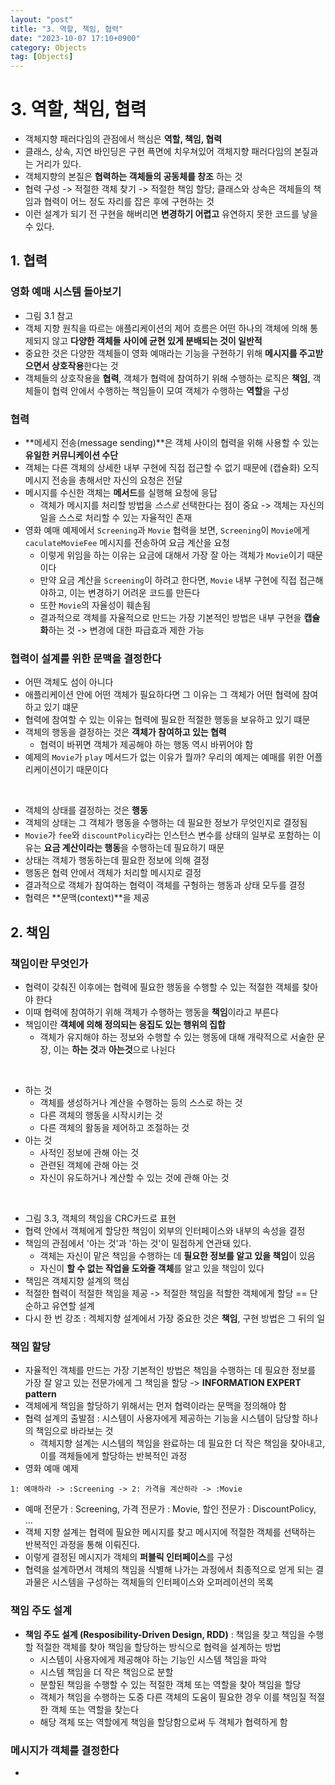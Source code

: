 ```yaml
---
layout: "post"
title: "3. 역할, 책임, 협력"
date: "2023-10-07 17:10+0900"
category: Objects
tag: [Objects]
---
```


# 3. 역할, 책임, 협력

- 객체지향 패러다임의 관점에서 핵심은 **역할, 책임, 협력**
- 클래스, 상속, 지연 바인딩은 구현 픅면에 치우쳐있어 객체지향 패러다임의 본질과는 거리가 있다.
- 객체지향의 본질은 **협력하는 객체들의 공동체를 창조** 하는 것
- 협력 구성 -> 적절한 객체 찾기 -> 적절한 책임 할당; 클래스와 상속은 객체들의 책임과 협력이 어느 정도 자리를 잡은 후에 구현하는 것
- 이런 설계가 되기 전 구현을 해버리면 **변경하기 어렵고** 유연하지 못한 코드를 낳을 수 있다.

## 1. 협력

### 영화 예매 시스템 돌아보기

- 그림 3.1 참고
- 객체 지향 원칙을 따르는 애플리케이션의 제어 흐름은 어떤 하나의 객체에 의해 통제되지 않고 **다양한 객체들 사이에 균현 있게 분배되는 것이 일반적**
- 중요한 것은 다양한 객체들이 영화 예매라는 기능을 구현하기 위해 **메시지를 주고받으면서 상호작용**한다는 것
- 객체들의 상호작용을 **협력**, 객체가 협력에 참여하기 위해 수행하는 로직은 **책임**, 객체들이 협력 안에서 수행하는 책임들이 모여 객체가 수행하는 **역할**을 구성

### 협력

- **메세지 전송(message sending)**은 객체 사이의 협력을 위해 사용할 수 있는 **유일한 커뮤니케이션 수단**
- 객체는 다른 객체의 상세한 내부 구현에 직접 접근할 수 없기 때문에 (캡슐화) 오직 메시지 전송을 총해서만 자신의 요청은 전달
- 메시지를 수신한 객체는 **메서드**를 실행해 요청에 응답
  - 객체가 메시지를 처리할 방법을 *스스로* 선택한다는 점이 중요 -> 객체는 자신의 일을 스스로 처리할 수 있는 자율적인 존재
- 영화 예매 예제에서 `Screening`과 `Movie` 협력을 보면, `Screening`이 `Movie`에게 `caculateMovieFee` 메시지를 전송하여 요금 계산을 요청
  - 이렇게 위임을 하는 이유는 요금에 대해서 가장 잘 아는 객체가 `Movie`이기 때문이다
  - 만약 요금 계산을 `Screening`이 하려고 한다면, `Movie` 내부 구현에 직접 접근해야하고, 이는 변경하기 어려운 코드를 만든다
  - 또한 `Movie`의 자율성이 훼손됨
  - 결과적으로 객체를 자율적으로 만드는 가장 기본적인 방법은 내부 구현을 **캡슐화**하는 것 -> 변경에 대한 파급효과 제한 가능

### 협력이 설계를 위한 문맥을 결정한다

- 어떤 객체도 섬이 아니다
- 애플리케이션 안에 어떤 객체가 필요하다면 그 이유는 그 객체가 어떤 협력에 참여하고 있기 떄문
- 협력에 참여할 수 있는 이유는 협력에 필요한 적절한 행동을 보유하고 있기 떄문
- 객체의 행동을 결정하는 것은 **객체가 참여하고 있는 협력**
  - 협력이 바뀌면 객체가 제공해야 하는 행동 역시 바뀌어야 함
- 예제의 `Movie`가 `play` 메서드가 없는 이유가 뭘까? 우리의 예제는 예매를 위한 어플리케이션이기 때문이다

<br>

- 객체의 상태를 결정하는 것은 **행동**
- 객체의 상태는 그 객체가 행동을 수행하는 데 필요한 정보가 무엇인지로 결정됨
- `Movie`가 `fee`와 `discountPolicy`라는 인스턴스 변수를 상태의 일부로 포함하는 이유는 **요금 계산이라는 행동**을 수행하는데 필요하기 때문
- 상태는 객체가 행동하는데 필요한 정보에 의해 결정
- 행동은 협력 안에서 객체가 처리할 메시지로 결정
- 결과적으로 객체가 참여하는 협력이 객체를 구헝하는 행동과 상태 모두를 결정
- 협력은 **문맥(context)**을 제공

## 2. 책임

### 책임이란 무엇인가

- 협력이 갖춰진 이후에는 협력에 필요한 행동을 수행할 수 있는 적절한 객체를 찾아야 한다
- 이때 협력에 참여하기 위해 객체가 수행하는 행동을 **책임**이라고 부른다
- 책임이란 **객체에 의해 정의되는 응집도 있는 행위의 집합**
  - 객체가 유지해야 하는 정보와 수행할 수 있는 행동에 대해 개략적으로 서술한 문장, 이는 **하는 것**과 **아는것**으로 나뉜다

<br>

- 하는 것
  - 객체를 생성하거나 계산을 수행하는 등의 스스로 하는 것
  - 다른 객체의 행동을 시작시키는 것
  - 다른 객체의 활동을 제어하고 조절하는 것
- 아는 것
  - 사적인 정보에 관해 아는 것
  - 관련된 객체에 관해 아는 것
  - 자신이 유도하거나 계산할 수 있는 것에 관해 아는 것

<br>

- 그림 3.3, 객체의 책임을 CRC카드로 표현
- 협력 안에서 객체에게 할당한 책임이 외부의 인터페이스와 내부의 속성을 결정
- 책임의 관점에서 '아는 것'과 '하는 것'이 밀접하게 연관돼 있다.
  - 객체는 자신이 맡은 책임을 수행하는 데 **필요한 정보를 알고 있을 책임**이 있음
  - 자신이 **할 수 없는 작업을 도와줄 객체**를 알고 있을 책임이 있다
- 책임은 객체지향 설계의 핵심
- 적절한 협력이 적절한 책임을 제공 -> 적절한 책임을 적할한 객체에게 할당 == 단순하고 유연할 설계
- 다시 한 번 강조 : 겍체지향 설계에서 가장 중요한 것은 **책임**, 구현 방법은 그 뒤의 일

### 책임 할당

- 자율적인 객체를 만드는 가장 기본적인 방법은 책임을 수행하는 데 필요한 정보를 가장 잘 알고 있는 전문가에게 그 책임을 할당 -> **INFORMATION EXPERT pattern**
- 객체에게 책임을 할당하기 위해서는 먼저 협력이라는 문맥을 정의해야 함
- 협력 설계의 출발점 : 시스템이 사용자에게 제공하는 기능을 시스템이 담당할 하나의 책임으로 바라보는 것
  - 객체지향 설계는 시스템의 책임을 완료하는 데 필요한 더 작은 책임을 찾아내고, 이를 객체들에게 할당하는 반복적인 과정
- 영화 예매 예제

```
1: 예매하라 -> :Screening -> 2: 가격을 계산하라 -> :Movie
```

- 예매 전문가 : Screening, 가격 전문가 : Movie, 할인 전문가 : DiscountPolicy, ...
- 객체 지향 설계는 협력에 필요한 메시지를 찾고 메시지에 적절한 객체를 선택하는 반복적인 과정을 통해 이뤄진다.
- 이렇게 결정된 메시지가 객체의 **퍼블릭 인터페이스**를 구성
- 협력을 설계하면서 객체의 책임을 식별해 나가는 과정에서 최종적으로 얻게 되는 결과물은 시스템을 구성하는 객체들의 인터페이스와 오퍼레이션의 목록

### 책임 주도 설계

- **책임 주도 설계 (Resposibility-Driven Design, RDD)** : 책임을 찾고 책임을 수행할 적절한 객체를 찾아 책임을 할당하는 방식으로 협력을 설계하는 방법
  - 시스템이 사용자에게 제공해야 하는 기능인 시스템 책임을 파악
  - 시스템 책임을 더 작은 책임으로 분할
  - 분할된 책임을 수행할 수 있는 적절한 객체 또는 역할을 찾아 책임을 할당
  - 객체가 책임을 수행하는 도중 다른 객체의 도움이 필요한 경우 이를 책임질 적절한 객체 또는 역할을 찾는다
  - 해당 객체 또는 역할에게 책임을 할당함으로써 두 객체가 협력하게 함

### 메시지가 객체를 결정한다

- 